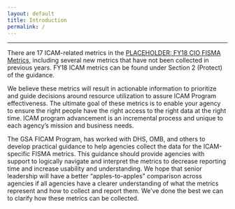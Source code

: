 ```yaml
---
layout: default
title: Introduction
permalink: /
---
```

---
There are 17 ICAM-related metrics in the <a href="https://www.dhs.gov/sites/default/files/publications/FY%202017%20CIO%20FISMA%20Metrics-%20508%20Compliant.pdf">PLACEHOLDER: FY18 CIO FISMA Metrics,</a> including several new metrics that have not been collected in previous years. FY18 ICAM metrics can be found under Section 2 (Protect) of the guidance.

We believe these metrics will result in actionable information to prioritize and guide decisions around resource utilization to assure ICAM Program effectiveness. The ultimate goal of these metrics is to enable your agency to ensure the right people have the right access to the right data at the right time.  ICAM program advancement is an incremental process and unique to each agency’s mission and business needs.

The GSA FICAM Program, has worked with DHS, OMB, and others to develop practical guidance to help agencies collect the data for the ICAM-specific FISMA metrics. This guidance should provide agencies with support to logically navigate and interpret the metrics to decrease reporting time and increase usability and understanding. We hope that senior leadership will have a better “apples-to-apples” comparison across agencies if all agencies have a clearer understanding of what the metrics represent and how to collect and report them. We’ve done the best we can to clarify how these metrics can be collected.
